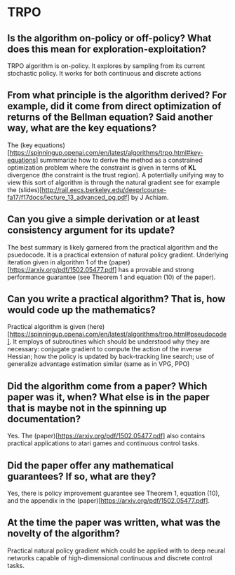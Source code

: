 # TRPO

## Is the algorithm on-policy or off-policy? What does this mean for exploration-exploitation? 
TRPO algorithm is on-policy. It explores by sampling from its current stochastic policy. It works for both continuous and discrete actions
## From what principle is the algorithm derived? For example, did it come from direct optimization of returns of the Bellman equation? Said another way, what are the key equations?
The (key equations)[https://spinningup.openai.com/en/latest/algorithms/trpo.html#key-equations] summmarize how to derive the method as a constrained optimization problem where
the constraint is given in terms of **KL** divergence (the constraint is the trust region). A potentially unifying way to view this sort of algorithm is through the natural gradient see for example the (slides)[http://rail.eecs.berkeley.edu/deeprlcourse-fa17/f17docs/lecture_13_advanced_pg.pdf] by J Achiam.
## Can you give a simple derivation or at least consistency argument for its update?
The best summary is likely garnered from the practical algorithm and the psuedocode. It is a practical extension of natural policy gradient. Underlying iteration given
in algorithm 1 of the (paper)[https://arxiv.org/pdf/1502.05477.pdf] has a provable and strong performance guarantee (see Theorem 1 and equation (10) of the paper).
## Can you write a practical algorithm? That is, how would code up the mathematics?
Practical algorithm is given (here)[https://spinningup.openai.com/en/latest/algorithms/trpo.html#pseudocode]. It employs of subroutines which should be understood why they are necessary: conjugate
gradient to compute the action of the inverse Hessian; how the policy is updated by back-tracking line search; use of generalize advantage estimation similar (same as in VPG, PPO)
## Did the algorithm come from a paper? Which paper was it, when? What else is in the paper that is maybe not in the spinning up documentation?
Yes. The (paper)[https://arxiv.org/pdf/1502.05477.pdf] also contains practical applications to atari games and continuous control tasks.
## Did the paper offer any mathematical guarantees? If so, what are they?
Yes, there is policy improvement guarantee see Theorem 1, equation (10), and the appendix in the (paper)[https://arxiv.org/pdf/1502.05477.pdf].
## At the time the paper was written, what was the novelty of the algorithm?
Practical natural policy gradient which could be applied with to deep neural networks capable of high-dimensional continuous and discrete control tasks.
